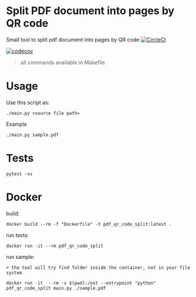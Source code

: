 # Split PDF document into pages by QR code
Small tool to split pdf document into pages by QR code 
[![CircleCI](https://circleci.com/gh/AlekseyMolchanov/pdf_split_by_QR_code/tree/master.svg?style=svg)](https://circleci.com/gh/AlekseyMolchanov/pdf_split_by_QR_code/tree/master)

[![codecov](https://codecov.io/gh/AlekseyMolchanov/pdf_split_by_QR_code/branch/master/graph/badge.svg)](https://codecov.io/gh/AlekseyMolchanov/pdf_split_by_QR_code)

> all commands available in Makefile

# Usage
Use this script as:
    
    ./main.py <source file path>

Example
    
    ./main.py sample.pdf

# Tests

    pytest -vs
  
# Docker

build:
    
    docker build --rm -f "Dockerfile" -t pdf_qr_code_split:latest .

run tests:
    
    docker run -it --rm pdf_qr_code_split
  
run sample:

    > the tool will try find folder inside the container, not in your file system
    
    docker run -it  --rm -v $(pwd):/ext --entrypoint "python" pdf_qr_code_split main.py ./sample.pdf





  
